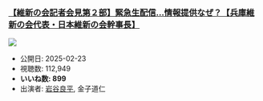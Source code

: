 ### [【維新の会記者会見第２部】緊急生配信…情報提供なぜ？【兵庫維新の会代表・日本維新の会幹事長】](https://www.youtube.com/watch?v=xn93hD3HOJY)
[![](https://img.youtube.com/vi/xn93hD3HOJY/sddefault.jpg)](https://www.youtube.com/watch?v=xn93hD3HOJY)
-   公開日: 2025-02-23
-   視聴数: 112,949
-   **いいね数: 899**
-   出演者: [岩谷良平](/rehacq_fan/people/岩谷良平 "wikilink"), 金子道仁
